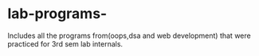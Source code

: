 # lab-programs-
Includes all the programs from(oops,dsa and web development) that were practiced for 3rd sem lab internals.

